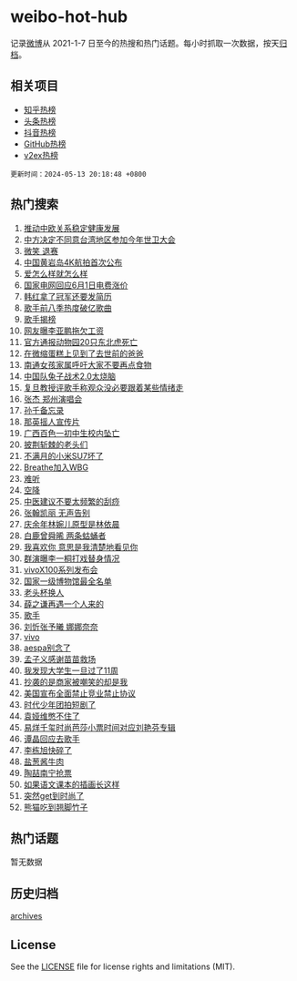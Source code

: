 # weibo-hot-hub

记录[微博](https://www.weibo.com)从 2021-1-7 日至今的热搜和热门话题。每小时抓取一次数据，按天[归档](archives)。

## 相关项目

- [知乎热榜](https://github.com/lonnyzhang423/zhihu-hot-hub)
- [头条热榜](https://github.com/lonnyzhang423/toutiao-hot-hub)
- [抖音热榜](https://github.com/lonnyzhang423/douyin-hot-hub)
- [GitHub热榜](https://github.com/lonnyzhang423/github-hot-hub)
- [v2ex热榜](https://github.com/lonnyzhang423/v2ex-hot-hub)


`更新时间：2024-05-13 20:18:48 +0800`

## 热门搜索

1. [推动中欧关系稳定健康发展](https://m.weibo.cn/search?containerid=100103type%3D1%26t%3D10%26q%3D%23%E6%8E%A8%E5%8A%A8%E4%B8%AD%E6%AC%A7%E5%85%B3%E7%B3%BB%E7%A8%B3%E5%AE%9A%E5%81%A5%E5%BA%B7%E5%8F%91%E5%B1%95%23&stream_entry_id=51&isnewpage=1&extparam=seat%3D1%26c_type%3D51%26q%3D%2523%25E6%258E%25A8%25E5%258A%25A8%25E4%25B8%25AD%25E6%25AC%25A7%25E5%2585%25B3%25E7%25B3%25BB%25E7%25A8%25B3%25E5%25AE%259A%25E5%2581%25A5%25E5%25BA%25B7%25E5%258F%2591%25E5%25B1%2595%2523%26cate%3D10103%26dgr%3D0%26pos%3D0%26filter_type%3Drealtimehot%26stream_entry_id%3D51%26display_time%3D1715602727%26pre_seqid%3D171560272700902859551)
1. [中方决定不同意台湾地区参加今年世卫大会](https://m.weibo.cn/search?containerid=100103type%3D1%26t%3D10%26q%3D%23%E4%B8%AD%E6%96%B9%E5%86%B3%E5%AE%9A%E4%B8%8D%E5%90%8C%E6%84%8F%E5%8F%B0%E6%B9%BE%E5%9C%B0%E5%8C%BA%E5%8F%82%E5%8A%A0%E4%BB%8A%E5%B9%B4%E4%B8%96%E5%8D%AB%E5%A4%A7%E4%BC%9A%23&stream_entry_id=31&isnewpage=1&extparam=seat%3D1%26c_type%3D31%26filter_type%3Drealtimehot%26cate%3D5001%26lcate%3D5001%26pos%3D0%26stream_entry_id%3D31%26realpos%3D1%26dgr%3D0%26band_rank%3D1%26flag%3D1%26q%3D%2523%25E4%25B8%25AD%25E6%2596%25B9%25E5%2586%25B3%25E5%25AE%259A%25E4%25B8%258D%25E5%2590%258C%25E6%2584%258F%25E5%258F%25B0%25E6%25B9%25BE%25E5%259C%25B0%25E5%258C%25BA%25E5%258F%2582%25E5%258A%25A0%25E4%25BB%258A%25E5%25B9%25B4%25E4%25B8%2596%25E5%258D%25AB%25E5%25A4%25A7%25E4%25BC%259A%2523%26display_time%3D1715602727%26pre_seqid%3D171560272700902859551)
1. [微笑 退赛](https://m.weibo.cn/search?containerid=100103type%3D1%26t%3D10%26q%3D%E5%BE%AE%E7%AC%91+%E9%80%80%E8%B5%9B&stream_entry_id=31&isnewpage=1&extparam=seat%3D1%26c_type%3D31%26filter_type%3Drealtimehot%26cate%3D5001%26lcate%3D5001%26pos%3D1%26stream_entry_id%3D31%26realpos%3D2%26dgr%3D0%26band_rank%3D2%26flag%3D2%26q%3D%25E5%25BE%25AE%25E7%25AC%2591%2520%25E9%2580%2580%25E8%25B5%259B%26display_time%3D1715602727%26pre_seqid%3D171560272700902859551)
1. [中国黄岩岛4K航拍首次公布](https://m.weibo.cn/search?containerid=100103type%3D1%26t%3D10%26q%3D%23%E4%B8%AD%E5%9B%BD%E9%BB%84%E5%B2%A9%E5%B2%9B4K%E8%88%AA%E6%8B%8D%E9%A6%96%E6%AC%A1%E5%85%AC%E5%B8%83%23&stream_entry_id=31&isnewpage=1&extparam=seat%3D1%26c_type%3D31%26filter_type%3Drealtimehot%26cate%3D5001%26lcate%3D5001%26pos%3D2%26stream_entry_id%3D31%26realpos%3D3%26dgr%3D0%26band_rank%3D3%26flag%3D0%26q%3D%2523%25E4%25B8%25AD%25E5%259B%25BD%25E9%25BB%2584%25E5%25B2%25A9%25E5%25B2%259B4K%25E8%2588%25AA%25E6%258B%258D%25E9%25A6%2596%25E6%25AC%25A1%25E5%2585%25AC%25E5%25B8%2583%2523%26display_time%3D1715602727%26pre_seqid%3D171560272700902859551)
1. [爱怎么样就怎么样](https://m.weibo.cn/search?containerid=100103type%3D1%26t%3D10%26q%3D%23%E7%88%B1%E6%80%8E%E4%B9%88%E6%A0%B7%E5%B0%B1%E6%80%8E%E4%B9%88%E6%A0%B7%23&stream_entry_id=31&isnewpage=1&extparam=seat%3D1%26c_type%3D31%26dgr%3D0%26is_ad_pos%3D1%26cate%3D5001%26lcate%3D5001%26pos%3D3%26stream_entry_id%3D31%26topic_ad%3D1%26band_rank%3D4%26adid%3D236071%26filter_type%3Drealtimehot%26q%3D%2523%25E7%2588%25B1%25E6%2580%258E%25E4%25B9%2588%25E6%25A0%25B7%25E5%25B0%25B1%25E6%2580%258E%25E4%25B9%2588%25E6%25A0%25B7%2523%26display_time%3D1715602727%26pre_seqid%3D171560272700902859551)
1. [国家电网回应6月1日电费涨价](https://m.weibo.cn/search?containerid=100103type%3D1%26t%3D10%26q%3D%23%E5%9B%BD%E5%AE%B6%E7%94%B5%E7%BD%91%E5%9B%9E%E5%BA%946%E6%9C%881%E6%97%A5%E7%94%B5%E8%B4%B9%E6%B6%A8%E4%BB%B7%23&stream_entry_id=31&isnewpage=1&extparam=seat%3D1%26c_type%3D31%26filter_type%3Drealtimehot%26cate%3D5001%26lcate%3D5001%26pos%3D4%26stream_entry_id%3D31%26realpos%3D4%26dgr%3D0%26band_rank%3D4%26flag%3D1%26q%3D%2523%25E5%259B%25BD%25E5%25AE%25B6%25E7%2594%25B5%25E7%25BD%2591%25E5%259B%259E%25E5%25BA%25946%25E6%259C%25881%25E6%2597%25A5%25E7%2594%25B5%25E8%25B4%25B9%25E6%25B6%25A8%25E4%25BB%25B7%2523%26display_time%3D1715602727%26pre_seqid%3D171560272700902859551)
1. [韩红拿了冠军还要发简历](https://m.weibo.cn/search?containerid=100103type%3D1%26t%3D10%26q%3D%23%E9%9F%A9%E7%BA%A2%E6%8B%BF%E4%BA%86%E5%86%A0%E5%86%9B%E8%BF%98%E8%A6%81%E5%8F%91%E7%AE%80%E5%8E%86%23&stream_entry_id=31&isnewpage=1&extparam=seat%3D1%26c_type%3D31%26filter_type%3Drealtimehot%26cate%3D5001%26lcate%3D5001%26pos%3D5%26stream_entry_id%3D31%26realpos%3D5%26dgr%3D0%26band_rank%3D5%26flag%3D2%26q%3D%2523%25E9%259F%25A9%25E7%25BA%25A2%25E6%258B%25BF%25E4%25BA%2586%25E5%2586%25A0%25E5%2586%259B%25E8%25BF%2598%25E8%25A6%2581%25E5%258F%2591%25E7%25AE%2580%25E5%258E%2586%2523%26display_time%3D1715602727%26pre_seqid%3D171560272700902859551)
1. [歌手前八季热度破亿歌曲](https://m.weibo.cn/search?containerid=100103type%3D1%26t%3D10%26q%3D%23%E6%AD%8C%E6%89%8B%E5%89%8D%E5%85%AB%E5%AD%A3%E7%83%AD%E5%BA%A6%E7%A0%B4%E4%BA%BF%E6%AD%8C%E6%9B%B2%23&stream_entry_id=31&isnewpage=1&extparam=seat%3D1%26c_type%3D31%26filter_type%3Drealtimehot%26cate%3D5001%26lcate%3D5001%26pos%3D6%26stream_entry_id%3D31%26realpos%3D6%26dgr%3D0%26band_rank%3D6%26flag%3D1%26q%3D%2523%25E6%25AD%258C%25E6%2589%258B%25E5%2589%258D%25E5%2585%25AB%25E5%25AD%25A3%25E7%2583%25AD%25E5%25BA%25A6%25E7%25A0%25B4%25E4%25BA%25BF%25E6%25AD%258C%25E6%259B%25B2%2523%26display_time%3D1715602727%26pre_seqid%3D171560272700902859551)
1. [歌手揭榜](https://m.weibo.cn/search?containerid=100103type%3D1%26t%3D10%26q%3D%E6%AD%8C%E6%89%8B%E6%8F%AD%E6%A6%9C&stream_entry_id=31&isnewpage=1&extparam=seat%3D1%26c_type%3D31%26filter_type%3Drealtimehot%26cate%3D5001%26lcate%3D5001%26pos%3D7%26stream_entry_id%3D31%26realpos%3D7%26dgr%3D0%26band_rank%3D7%26flag%3D2%26q%3D%25E6%25AD%258C%25E6%2589%258B%25E6%258F%25AD%25E6%25A6%259C%26display_time%3D1715602727%26pre_seqid%3D171560272700902859551)
1. [网友曝李亚鹏拖欠工资](https://m.weibo.cn/search?containerid=100103type%3D1%26t%3D10%26q%3D%23%E7%BD%91%E5%8F%8B%E6%9B%9D%E6%9D%8E%E4%BA%9A%E9%B9%8F%E6%8B%96%E6%AC%A0%E5%B7%A5%E8%B5%84%23&stream_entry_id=31&isnewpage=1&extparam=seat%3D1%26c_type%3D31%26filter_type%3Drealtimehot%26cate%3D5001%26lcate%3D5001%26pos%3D8%26stream_entry_id%3D31%26realpos%3D8%26dgr%3D0%26band_rank%3D8%26flag%3D1%26q%3D%2523%25E7%25BD%2591%25E5%258F%258B%25E6%259B%259D%25E6%259D%258E%25E4%25BA%259A%25E9%25B9%258F%25E6%258B%2596%25E6%25AC%25A0%25E5%25B7%25A5%25E8%25B5%2584%2523%26display_time%3D1715602727%26pre_seqid%3D171560272700902859551)
1. [官方通报动物园20只东北虎死亡](https://m.weibo.cn/search?containerid=100103type%3D1%26t%3D10%26q%3D%23%E5%AE%98%E6%96%B9%E9%80%9A%E6%8A%A5%E5%8A%A8%E7%89%A9%E5%9B%AD20%E5%8F%AA%E4%B8%9C%E5%8C%97%E8%99%8E%E6%AD%BB%E4%BA%A1%23&stream_entry_id=31&isnewpage=1&extparam=seat%3D1%26c_type%3D31%26filter_type%3Drealtimehot%26cate%3D5001%26lcate%3D5001%26pos%3D9%26stream_entry_id%3D31%26realpos%3D9%26dgr%3D0%26band_rank%3D9%26flag%3D0%26q%3D%2523%25E5%25AE%2598%25E6%2596%25B9%25E9%2580%259A%25E6%258A%25A5%25E5%258A%25A8%25E7%2589%25A9%25E5%259B%25AD20%25E5%258F%25AA%25E4%25B8%259C%25E5%258C%2597%25E8%2599%258E%25E6%25AD%25BB%25E4%25BA%25A1%2523%26display_time%3D1715602727%26pre_seqid%3D171560272700902859551)
1. [在微缩蛋糕上见到了去世前的爸爸](https://m.weibo.cn/search?containerid=100103type%3D1%26t%3D10%26q%3D%23%E5%9C%A8%E5%BE%AE%E7%BC%A9%E8%9B%8B%E7%B3%95%E4%B8%8A%E8%A7%81%E5%88%B0%E4%BA%86%E5%8E%BB%E4%B8%96%E5%89%8D%E7%9A%84%E7%88%B8%E7%88%B8%23&stream_entry_id=31&isnewpage=1&extparam=seat%3D1%26c_type%3D31%26filter_type%3Drealtimehot%26cate%3D5001%26lcate%3D5001%26pos%3D10%26stream_entry_id%3D31%26realpos%3D10%26dgr%3D0%26band_rank%3D10%26flag%3D32768%26q%3D%2523%25E5%259C%25A8%25E5%25BE%25AE%25E7%25BC%25A9%25E8%259B%258B%25E7%25B3%2595%25E4%25B8%258A%25E8%25A7%2581%25E5%2588%25B0%25E4%25BA%2586%25E5%258E%25BB%25E4%25B8%2596%25E5%2589%258D%25E7%259A%2584%25E7%2588%25B8%25E7%2588%25B8%2523%26display_time%3D1715602727%26pre_seqid%3D171560272700902859551)
1. [南通女孩家属呼吁大家不要再点食物](https://m.weibo.cn/search?containerid=100103type%3D1%26t%3D10%26q%3D%23%E5%8D%97%E9%80%9A%E5%A5%B3%E5%AD%A9%E5%AE%B6%E5%B1%9E%E5%91%BC%E5%90%81%E5%A4%A7%E5%AE%B6%E4%B8%8D%E8%A6%81%E5%86%8D%E7%82%B9%E9%A3%9F%E7%89%A9%23&stream_entry_id=31&isnewpage=1&extparam=seat%3D1%26c_type%3D31%26filter_type%3Drealtimehot%26cate%3D5001%26lcate%3D5001%26pos%3D11%26stream_entry_id%3D31%26realpos%3D11%26dgr%3D0%26band_rank%3D11%26flag%3D0%26q%3D%2523%25E5%258D%2597%25E9%2580%259A%25E5%25A5%25B3%25E5%25AD%25A9%25E5%25AE%25B6%25E5%25B1%259E%25E5%2591%25BC%25E5%2590%2581%25E5%25A4%25A7%25E5%25AE%25B6%25E4%25B8%258D%25E8%25A6%2581%25E5%2586%258D%25E7%2582%25B9%25E9%25A3%259F%25E7%2589%25A9%2523%26display_time%3D1715602727%26pre_seqid%3D171560272700902859551)
1. [中国队兔子战术2.0太烧脑](https://m.weibo.cn/search?containerid=100103type%3D1%26t%3D10%26q%3D%E4%B8%AD%E5%9B%BD%E9%98%9F%E5%85%94%E5%AD%90%E6%88%98%E6%9C%AF2.0%E5%A4%AA%E7%83%A7%E8%84%91&stream_entry_id=31&isnewpage=1&extparam=seat%3D1%26c_type%3D31%26filter_type%3Drealtimehot%26cate%3D5001%26lcate%3D5001%26pos%3D12%26stream_entry_id%3D31%26realpos%3D12%26dgr%3D0%26band_rank%3D12%26flag%3D1%26q%3D%25E4%25B8%25AD%25E5%259B%25BD%25E9%2598%259F%25E5%2585%2594%25E5%25AD%2590%25E6%2588%2598%25E6%259C%25AF2.0%25E5%25A4%25AA%25E7%2583%25A7%25E8%2584%2591%26display_time%3D1715602727%26pre_seqid%3D171560272700902859551)
1. [复旦教授评歌手称观众没必要跟着某些情绪走](https://m.weibo.cn/search?containerid=100103type%3D1%26t%3D10%26q%3D%23%E5%A4%8D%E6%97%A6%E6%95%99%E6%8E%88%E8%AF%84%E6%AD%8C%E6%89%8B%E7%A7%B0%E8%A7%82%E4%BC%97%E6%B2%A1%E5%BF%85%E8%A6%81%E8%B7%9F%E7%9D%80%E6%9F%90%E4%BA%9B%E6%83%85%E7%BB%AA%E8%B5%B0%23&stream_entry_id=31&isnewpage=1&extparam=seat%3D1%26c_type%3D31%26filter_type%3Drealtimehot%26cate%3D5001%26lcate%3D5001%26pos%3D13%26stream_entry_id%3D31%26realpos%3D13%26dgr%3D0%26band_rank%3D13%26flag%3D1%26q%3D%2523%25E5%25A4%258D%25E6%2597%25A6%25E6%2595%2599%25E6%258E%2588%25E8%25AF%2584%25E6%25AD%258C%25E6%2589%258B%25E7%25A7%25B0%25E8%25A7%2582%25E4%25BC%2597%25E6%25B2%25A1%25E5%25BF%2585%25E8%25A6%2581%25E8%25B7%259F%25E7%259D%2580%25E6%259F%2590%25E4%25BA%259B%25E6%2583%2585%25E7%25BB%25AA%25E8%25B5%25B0%2523%26display_time%3D1715602727%26pre_seqid%3D171560272700902859551)
1. [张杰 郑州演唱会](https://m.weibo.cn/search?containerid=100103type%3D1%26t%3D10%26q%3D%E5%BC%A0%E6%9D%B0+%E9%83%91%E5%B7%9E%E6%BC%94%E5%94%B1%E4%BC%9A&stream_entry_id=31&isnewpage=1&extparam=seat%3D1%26c_type%3D31%26filter_type%3Drealtimehot%26cate%3D5001%26lcate%3D5001%26pos%3D14%26stream_entry_id%3D31%26realpos%3D14%26dgr%3D0%26band_rank%3D14%26flag%3D1%26q%3D%25E5%25BC%25A0%25E6%259D%25B0%2520%25E9%2583%2591%25E5%25B7%259E%25E6%25BC%2594%25E5%2594%25B1%25E4%25BC%259A%26display_time%3D1715602727%26pre_seqid%3D171560272700902859551)
1. [孙千备忘录](https://m.weibo.cn/search?containerid=100103type%3D1%26t%3D10%26q%3D%23%E5%AD%99%E5%8D%83%E5%A4%87%E5%BF%98%E5%BD%95%23&stream_entry_id=31&isnewpage=1&extparam=seat%3D1%26c_type%3D31%26filter_type%3Drealtimehot%26cate%3D5001%26lcate%3D5001%26pos%3D15%26stream_entry_id%3D31%26realpos%3D15%26dgr%3D0%26band_rank%3D15%26flag%3D1%26q%3D%2523%25E5%25AD%2599%25E5%258D%2583%25E5%25A4%2587%25E5%25BF%2598%25E5%25BD%2595%2523%26display_time%3D1715602727%26pre_seqid%3D171560272700902859551)
1. [那英摇人宣传片](https://m.weibo.cn/search?containerid=100103type%3D1%26t%3D10%26q%3D%E9%82%A3%E8%8B%B1%E6%91%87%E4%BA%BA%E5%AE%A3%E4%BC%A0%E7%89%87&stream_entry_id=31&isnewpage=1&extparam=seat%3D1%26c_type%3D31%26filter_type%3Drealtimehot%26cate%3D5001%26lcate%3D5001%26pos%3D16%26stream_entry_id%3D31%26realpos%3D16%26dgr%3D0%26band_rank%3D16%26flag%3D0%26q%3D%25E9%2582%25A3%25E8%258B%25B1%25E6%2591%2587%25E4%25BA%25BA%25E5%25AE%25A3%25E4%25BC%25A0%25E7%2589%2587%26display_time%3D1715602727%26pre_seqid%3D171560272700902859551)
1. [广西百色一初中生校内坠亡](https://m.weibo.cn/search?containerid=100103type%3D1%26t%3D10%26q%3D%23%E5%B9%BF%E8%A5%BF%E7%99%BE%E8%89%B2%E4%B8%80%E5%88%9D%E4%B8%AD%E7%94%9F%E6%A0%A1%E5%86%85%E5%9D%A0%E4%BA%A1%23&stream_entry_id=31&isnewpage=1&extparam=seat%3D1%26c_type%3D31%26filter_type%3Drealtimehot%26cate%3D5001%26lcate%3D5001%26pos%3D17%26stream_entry_id%3D31%26realpos%3D17%26dgr%3D0%26band_rank%3D17%26flag%3D1%26q%3D%2523%25E5%25B9%25BF%25E8%25A5%25BF%25E7%2599%25BE%25E8%2589%25B2%25E4%25B8%2580%25E5%2588%259D%25E4%25B8%25AD%25E7%2594%259F%25E6%25A0%25A1%25E5%2586%2585%25E5%259D%25A0%25E4%25BA%25A1%2523%26display_time%3D1715602727%26pre_seqid%3D171560272700902859551)
1. [披荆斩棘的老头们](https://m.weibo.cn/search?containerid=100103type%3D1%26t%3D10%26q%3D%23%E6%8A%AB%E8%8D%86%E6%96%A9%E6%A3%98%E7%9A%84%E8%80%81%E5%A4%B4%E4%BB%AC%23&stream_entry_id=31&isnewpage=1&extparam=seat%3D1%26c_type%3D31%26filter_type%3Drealtimehot%26cate%3D5001%26lcate%3D5001%26pos%3D18%26stream_entry_id%3D31%26realpos%3D18%26dgr%3D0%26band_rank%3D18%26flag%3D0%26q%3D%2523%25E6%258A%25AB%25E8%258D%2586%25E6%2596%25A9%25E6%25A3%2598%25E7%259A%2584%25E8%2580%2581%25E5%25A4%25B4%25E4%25BB%25AC%2523%26display_time%3D1715602727%26pre_seqid%3D171560272700902859551)
1. [不满月的小米SU7坏了](https://m.weibo.cn/search?containerid=100103type%3D1%26t%3D10%26q%3D%23%E4%B8%8D%E6%BB%A1%E6%9C%88%E7%9A%84%E5%B0%8F%E7%B1%B3SU7%E5%9D%8F%E4%BA%86%23&stream_entry_id=31&isnewpage=1&extparam=seat%3D1%26c_type%3D31%26filter_type%3Drealtimehot%26cate%3D5001%26lcate%3D5001%26pos%3D19%26stream_entry_id%3D31%26realpos%3D19%26dgr%3D0%26band_rank%3D19%26flag%3D0%26q%3D%2523%25E4%25B8%258D%25E6%25BB%25A1%25E6%259C%2588%25E7%259A%2584%25E5%25B0%258F%25E7%25B1%25B3SU7%25E5%259D%258F%25E4%25BA%2586%2523%26display_time%3D1715602727%26pre_seqid%3D171560272700902859551)
1. [Breathe加入WBG](https://m.weibo.cn/search?containerid=100103type%3D1%26t%3D10%26q%3D%23Breathe%E5%8A%A0%E5%85%A5WBG%23&stream_entry_id=31&isnewpage=1&extparam=seat%3D1%26c_type%3D31%26filter_type%3Drealtimehot%26cate%3D5001%26lcate%3D5001%26pos%3D20%26stream_entry_id%3D31%26realpos%3D20%26dgr%3D0%26band_rank%3D20%26flag%3D0%26q%3D%2523Breathe%25E5%258A%25A0%25E5%2585%25A5WBG%2523%26display_time%3D1715602727%26pre_seqid%3D171560272700902859551)
1. [难听](https://m.weibo.cn/search?containerid=100103type%3D1%26t%3D10%26q%3D%E9%9A%BE%E5%90%AC&stream_entry_id=31&isnewpage=1&extparam=seat%3D1%26c_type%3D31%26filter_type%3Drealtimehot%26cate%3D5001%26lcate%3D5001%26pos%3D21%26stream_entry_id%3D31%26realpos%3D21%26dgr%3D0%26band_rank%3D21%26flag%3D2%26q%3D%25E9%259A%25BE%25E5%2590%25AC%26display_time%3D1715602727%26pre_seqid%3D171560272700902859551)
1. [空降](https://m.weibo.cn/search?containerid=100103type%3D1%26t%3D10%26q%3D%E7%A9%BA%E9%99%8D&stream_entry_id=31&isnewpage=1&extparam=seat%3D1%26c_type%3D31%26filter_type%3Drealtimehot%26cate%3D5001%26lcate%3D5001%26pos%3D22%26stream_entry_id%3D31%26realpos%3D22%26dgr%3D0%26band_rank%3D22%26flag%3D0%26q%3D%25E7%25A9%25BA%25E9%2599%258D%26display_time%3D1715602727%26pre_seqid%3D171560272700902859551)
1. [中医建议不要太频繁的刮痧](https://m.weibo.cn/search?containerid=100103type%3D1%26t%3D10%26q%3D%23%E4%B8%AD%E5%8C%BB%E5%BB%BA%E8%AE%AE%E4%B8%8D%E8%A6%81%E5%A4%AA%E9%A2%91%E7%B9%81%E7%9A%84%E5%88%AE%E7%97%A7%23&stream_entry_id=31&isnewpage=1&extparam=seat%3D1%26c_type%3D31%26filter_type%3Drealtimehot%26cate%3D5001%26lcate%3D5001%26pos%3D23%26stream_entry_id%3D31%26realpos%3D23%26dgr%3D0%26band_rank%3D23%26flag%3D2%26q%3D%2523%25E4%25B8%25AD%25E5%258C%25BB%25E5%25BB%25BA%25E8%25AE%25AE%25E4%25B8%258D%25E8%25A6%2581%25E5%25A4%25AA%25E9%25A2%2591%25E7%25B9%2581%25E7%259A%2584%25E5%2588%25AE%25E7%2597%25A7%2523%26display_time%3D1715602727%26pre_seqid%3D171560272700902859551)
1. [张翰凯丽 无声告别](https://m.weibo.cn/search?containerid=100103type%3D1%26t%3D10%26q%3D%E5%BC%A0%E7%BF%B0%E5%87%AF%E4%B8%BD+%E6%97%A0%E5%A3%B0%E5%91%8A%E5%88%AB&stream_entry_id=31&isnewpage=1&extparam=seat%3D1%26c_type%3D31%26filter_type%3Drealtimehot%26cate%3D5001%26lcate%3D5001%26pos%3D24%26stream_entry_id%3D31%26realpos%3D24%26dgr%3D0%26band_rank%3D24%26flag%3D1%26q%3D%25E5%25BC%25A0%25E7%25BF%25B0%25E5%2587%25AF%25E4%25B8%25BD%2520%25E6%2597%25A0%25E5%25A3%25B0%25E5%2591%258A%25E5%2588%25AB%26display_time%3D1715602727%26pre_seqid%3D171560272700902859551)
1. [庆余年林婉儿原型是林依晨](https://m.weibo.cn/search?containerid=100103type%3D1%26t%3D10%26q%3D%23%E5%BA%86%E4%BD%99%E5%B9%B4%E6%9E%97%E5%A9%89%E5%84%BF%E5%8E%9F%E5%9E%8B%E6%98%AF%E6%9E%97%E4%BE%9D%E6%99%A8%23&stream_entry_id=31&isnewpage=1&extparam=seat%3D1%26c_type%3D31%26filter_type%3Drealtimehot%26cate%3D5001%26lcate%3D5001%26pos%3D25%26stream_entry_id%3D31%26realpos%3D25%26dgr%3D0%26band_rank%3D25%26flag%3D0%26q%3D%2523%25E5%25BA%2586%25E4%25BD%2599%25E5%25B9%25B4%25E6%259E%2597%25E5%25A9%2589%25E5%2584%25BF%25E5%258E%259F%25E5%259E%258B%25E6%2598%25AF%25E6%259E%2597%25E4%25BE%259D%25E6%2599%25A8%2523%26display_time%3D1715602727%26pre_seqid%3D171560272700902859551)
1. [白鹿曾舜晞 两条蛄蛹者](https://m.weibo.cn/search?containerid=100103type%3D1%26t%3D10%26q%3D%E7%99%BD%E9%B9%BF%E6%9B%BE%E8%88%9C%E6%99%9E+%E4%B8%A4%E6%9D%A1%E8%9B%84%E8%9B%B9%E8%80%85&stream_entry_id=31&isnewpage=1&extparam=seat%3D1%26c_type%3D31%26filter_type%3Drealtimehot%26cate%3D5001%26lcate%3D5001%26pos%3D26%26stream_entry_id%3D31%26realpos%3D26%26dgr%3D0%26band_rank%3D26%26flag%3D1%26q%3D%25E7%2599%25BD%25E9%25B9%25BF%25E6%259B%25BE%25E8%2588%259C%25E6%2599%259E%2520%25E4%25B8%25A4%25E6%259D%25A1%25E8%259B%2584%25E8%259B%25B9%25E8%2580%2585%26display_time%3D1715602727%26pre_seqid%3D171560272700902859551)
1. [我喜欢你 意思是我清楚地看见你](https://m.weibo.cn/search?containerid=100103type%3D1%26t%3D10%26q%3D%E6%88%91%E5%96%9C%E6%AC%A2%E4%BD%A0+%E6%84%8F%E6%80%9D%E6%98%AF%E6%88%91%E6%B8%85%E6%A5%9A%E5%9C%B0%E7%9C%8B%E8%A7%81%E4%BD%A0&stream_entry_id=31&isnewpage=1&extparam=seat%3D1%26c_type%3D31%26filter_type%3Drealtimehot%26cate%3D5001%26lcate%3D5001%26pos%3D27%26stream_entry_id%3D31%26realpos%3D27%26dgr%3D0%26band_rank%3D27%26flag%3D0%26q%3D%25E6%2588%2591%25E5%2596%259C%25E6%25AC%25A2%25E4%25BD%25A0%2520%25E6%2584%258F%25E6%2580%259D%25E6%2598%25AF%25E6%2588%2591%25E6%25B8%2585%25E6%25A5%259A%25E5%259C%25B0%25E7%259C%258B%25E8%25A7%2581%25E4%25BD%25A0%26display_time%3D1715602727%26pre_seqid%3D171560272700902859551)
1. [群演曝李一桐打戏替身情况](https://m.weibo.cn/search?containerid=100103type%3D1%26t%3D10%26q%3D%23%E7%BE%A4%E6%BC%94%E6%9B%9D%E6%9D%8E%E4%B8%80%E6%A1%90%E6%89%93%E6%88%8F%E6%9B%BF%E8%BA%AB%E6%83%85%E5%86%B5%23&stream_entry_id=31&isnewpage=1&extparam=seat%3D1%26c_type%3D31%26filter_type%3Drealtimehot%26cate%3D5001%26lcate%3D5001%26pos%3D28%26stream_entry_id%3D31%26realpos%3D28%26dgr%3D0%26band_rank%3D28%26flag%3D0%26q%3D%2523%25E7%25BE%25A4%25E6%25BC%2594%25E6%259B%259D%25E6%259D%258E%25E4%25B8%2580%25E6%25A1%2590%25E6%2589%2593%25E6%2588%258F%25E6%259B%25BF%25E8%25BA%25AB%25E6%2583%2585%25E5%2586%25B5%2523%26display_time%3D1715602727%26pre_seqid%3D171560272700902859551)
1. [vivoX100系列发布会](https://m.weibo.cn/search?containerid=100103type%3D1%26t%3D10%26q%3D%23vivoX100%E7%B3%BB%E5%88%97%E5%8F%91%E5%B8%83%E4%BC%9A%23&stream_entry_id=31&isnewpage=1&extparam=seat%3D1%26c_type%3D31%26filter_type%3Drealtimehot%26cate%3D5001%26lcate%3D5001%26pos%3D29%26stream_entry_id%3D31%26realpos%3D29%26dgr%3D0%26band_rank%3D29%26flag%3D1%26q%3D%2523vivoX100%25E7%25B3%25BB%25E5%2588%2597%25E5%258F%2591%25E5%25B8%2583%25E4%25BC%259A%2523%26display_time%3D1715602727%26pre_seqid%3D171560272700902859551)
1. [国家一级博物馆最全名单](https://m.weibo.cn/search?containerid=100103type%3D1%26t%3D10%26q%3D%23%E5%9B%BD%E5%AE%B6%E4%B8%80%E7%BA%A7%E5%8D%9A%E7%89%A9%E9%A6%86%E6%9C%80%E5%85%A8%E5%90%8D%E5%8D%95%23&stream_entry_id=31&isnewpage=1&extparam=seat%3D1%26c_type%3D31%26filter_type%3Drealtimehot%26cate%3D5001%26lcate%3D5001%26pos%3D30%26stream_entry_id%3D31%26realpos%3D30%26dgr%3D0%26band_rank%3D30%26flag%3D0%26q%3D%2523%25E5%259B%25BD%25E5%25AE%25B6%25E4%25B8%2580%25E7%25BA%25A7%25E5%258D%259A%25E7%2589%25A9%25E9%25A6%2586%25E6%259C%2580%25E5%2585%25A8%25E5%2590%258D%25E5%258D%2595%2523%26display_time%3D1715602727%26pre_seqid%3D171560272700902859551)
1. [老头杯换人](https://m.weibo.cn/search?containerid=100103type%3D1%26t%3D10%26q%3D%23%E8%80%81%E5%A4%B4%E6%9D%AF%E6%8D%A2%E4%BA%BA%23&stream_entry_id=31&isnewpage=1&extparam=seat%3D1%26c_type%3D31%26filter_type%3Drealtimehot%26cate%3D5001%26lcate%3D5001%26pos%3D31%26stream_entry_id%3D31%26realpos%3D31%26dgr%3D0%26band_rank%3D31%26flag%3D1%26q%3D%2523%25E8%2580%2581%25E5%25A4%25B4%25E6%259D%25AF%25E6%258D%25A2%25E4%25BA%25BA%2523%26display_time%3D1715602727%26pre_seqid%3D171560272700902859551)
1. [薛之谦再遇一个人来的](https://m.weibo.cn/search?containerid=100103type%3D1%26t%3D10%26q%3D%23%E8%96%9B%E4%B9%8B%E8%B0%A6%E5%86%8D%E9%81%87%E4%B8%80%E4%B8%AA%E4%BA%BA%E6%9D%A5%E7%9A%84%23&stream_entry_id=31&isnewpage=1&extparam=seat%3D1%26c_type%3D31%26filter_type%3Drealtimehot%26cate%3D5001%26lcate%3D5001%26pos%3D32%26stream_entry_id%3D31%26realpos%3D32%26dgr%3D0%26band_rank%3D32%26flag%3D1%26q%3D%2523%25E8%2596%259B%25E4%25B9%258B%25E8%25B0%25A6%25E5%2586%258D%25E9%2581%2587%25E4%25B8%2580%25E4%25B8%25AA%25E4%25BA%25BA%25E6%259D%25A5%25E7%259A%2584%2523%26display_time%3D1715602727%26pre_seqid%3D171560272700902859551)
1. [歌手](https://m.weibo.cn/search?containerid=100103type%3D1%26t%3D10%26q%3D%E6%AD%8C%E6%89%8B&stream_entry_id=31&isnewpage=1&extparam=seat%3D1%26c_type%3D31%26filter_type%3Drealtimehot%26cate%3D5001%26lcate%3D5001%26pos%3D33%26stream_entry_id%3D31%26realpos%3D33%26dgr%3D0%26band_rank%3D33%26flag%3D0%26q%3D%25E6%25AD%258C%25E6%2589%258B%26display_time%3D1715602727%26pre_seqid%3D171560272700902859551)
1. [刘忻张予曦 娜娜奈奈](https://m.weibo.cn/search?containerid=100103type%3D1%26t%3D10%26q%3D%E5%88%98%E5%BF%BB%E5%BC%A0%E4%BA%88%E6%9B%A6+%E5%A8%9C%E5%A8%9C%E5%A5%88%E5%A5%88&stream_entry_id=31&isnewpage=1&extparam=seat%3D1%26c_type%3D31%26filter_type%3Drealtimehot%26cate%3D5001%26lcate%3D5001%26pos%3D34%26stream_entry_id%3D31%26realpos%3D34%26dgr%3D0%26band_rank%3D34%26flag%3D1%26q%3D%25E5%2588%2598%25E5%25BF%25BB%25E5%25BC%25A0%25E4%25BA%2588%25E6%259B%25A6%2520%25E5%25A8%259C%25E5%25A8%259C%25E5%25A5%2588%25E5%25A5%2588%26display_time%3D1715602727%26pre_seqid%3D171560272700902859551)
1. [vivo](https://m.weibo.cn/search?containerid=100103type%3D1%26t%3D10%26q%3D%23vivo%23&stream_entry_id=31&isnewpage=1&extparam=seat%3D1%26c_type%3D31%26filter_type%3Drealtimehot%26cate%3D5001%26lcate%3D5001%26pos%3D35%26stream_entry_id%3D31%26realpos%3D35%26dgr%3D0%26band_rank%3D35%26flag%3D1%26q%3D%2523vivo%2523%26display_time%3D1715602727%26pre_seqid%3D171560272700902859551)
1. [aespa别念了](https://m.weibo.cn/search?containerid=100103type%3D1%26t%3D10%26q%3D%23aespa%E5%88%AB%E5%BF%B5%E4%BA%86%23&stream_entry_id=31&isnewpage=1&extparam=seat%3D1%26c_type%3D31%26filter_type%3Drealtimehot%26cate%3D5001%26lcate%3D5001%26pos%3D36%26stream_entry_id%3D31%26realpos%3D36%26dgr%3D0%26band_rank%3D36%26flag%3D1%26q%3D%2523aespa%25E5%2588%25AB%25E5%25BF%25B5%25E4%25BA%2586%2523%26display_time%3D1715602727%26pre_seqid%3D171560272700902859551)
1. [孟子义感谢苗苗救场](https://m.weibo.cn/search?containerid=100103type%3D1%26t%3D10%26q%3D%23%E5%AD%9F%E5%AD%90%E4%B9%89%E6%84%9F%E8%B0%A2%E8%8B%97%E8%8B%97%E6%95%91%E5%9C%BA%23&stream_entry_id=31&isnewpage=1&extparam=seat%3D1%26c_type%3D31%26filter_type%3Drealtimehot%26cate%3D5001%26lcate%3D5001%26pos%3D37%26stream_entry_id%3D31%26realpos%3D37%26dgr%3D0%26band_rank%3D37%26flag%3D0%26q%3D%2523%25E5%25AD%259F%25E5%25AD%2590%25E4%25B9%2589%25E6%2584%259F%25E8%25B0%25A2%25E8%258B%2597%25E8%258B%2597%25E6%2595%2591%25E5%259C%25BA%2523%26display_time%3D1715602727%26pre_seqid%3D171560272700902859551)
1. [我发现大学生一旦过了11周](https://m.weibo.cn/search?containerid=100103type%3D1%26t%3D10%26q%3D%23%E6%88%91%E5%8F%91%E7%8E%B0%E5%A4%A7%E5%AD%A6%E7%94%9F%E4%B8%80%E6%97%A6%E8%BF%87%E4%BA%8611%E5%91%A8%23&stream_entry_id=31&isnewpage=1&extparam=seat%3D1%26c_type%3D31%26filter_type%3Drealtimehot%26cate%3D5001%26lcate%3D5001%26pos%3D38%26stream_entry_id%3D31%26realpos%3D38%26dgr%3D0%26band_rank%3D38%26flag%3D0%26q%3D%2523%25E6%2588%2591%25E5%258F%2591%25E7%258E%25B0%25E5%25A4%25A7%25E5%25AD%25A6%25E7%2594%259F%25E4%25B8%2580%25E6%2597%25A6%25E8%25BF%2587%25E4%25BA%258611%25E5%2591%25A8%2523%26display_time%3D1715602727%26pre_seqid%3D171560272700902859551)
1. [抄袭的是商家被嘲笑的却是我](https://m.weibo.cn/search?containerid=100103type%3D1%26t%3D10%26q%3D%23%E6%8A%84%E8%A2%AD%E7%9A%84%E6%98%AF%E5%95%86%E5%AE%B6%E8%A2%AB%E5%98%B2%E7%AC%91%E7%9A%84%E5%8D%B4%E6%98%AF%E6%88%91%23&stream_entry_id=31&isnewpage=1&extparam=seat%3D1%26c_type%3D31%26filter_type%3Drealtimehot%26cate%3D5001%26lcate%3D5001%26pos%3D39%26stream_entry_id%3D31%26realpos%3D39%26dgr%3D0%26band_rank%3D39%26flag%3D0%26q%3D%2523%25E6%258A%2584%25E8%25A2%25AD%25E7%259A%2584%25E6%2598%25AF%25E5%2595%2586%25E5%25AE%25B6%25E8%25A2%25AB%25E5%2598%25B2%25E7%25AC%2591%25E7%259A%2584%25E5%258D%25B4%25E6%2598%25AF%25E6%2588%2591%2523%26display_time%3D1715602727%26pre_seqid%3D171560272700902859551)
1. [美国宣布全面禁止竞业禁止协议](https://m.weibo.cn/search?containerid=100103type%3D1%26t%3D10%26q%3D%23%E7%BE%8E%E5%9B%BD%E5%AE%A3%E5%B8%83%E5%85%A8%E9%9D%A2%E7%A6%81%E6%AD%A2%E7%AB%9E%E4%B8%9A%E7%A6%81%E6%AD%A2%E5%8D%8F%E8%AE%AE%23&stream_entry_id=31&isnewpage=1&extparam=seat%3D1%26c_type%3D31%26filter_type%3Drealtimehot%26cate%3D5001%26lcate%3D5001%26pos%3D40%26stream_entry_id%3D31%26realpos%3D40%26dgr%3D0%26band_rank%3D40%26flag%3D0%26q%3D%2523%25E7%25BE%258E%25E5%259B%25BD%25E5%25AE%25A3%25E5%25B8%2583%25E5%2585%25A8%25E9%259D%25A2%25E7%25A6%2581%25E6%25AD%25A2%25E7%25AB%259E%25E4%25B8%259A%25E7%25A6%2581%25E6%25AD%25A2%25E5%258D%258F%25E8%25AE%25AE%2523%26display_time%3D1715602727%26pre_seqid%3D171560272700902859551)
1. [时代少年团拍短剧了](https://m.weibo.cn/search?containerid=100103type%3D1%26t%3D10%26q%3D%23%E6%97%B6%E4%BB%A3%E5%B0%91%E5%B9%B4%E5%9B%A2%E6%8B%8D%E7%9F%AD%E5%89%A7%E4%BA%86%23&stream_entry_id=31&isnewpage=1&extparam=seat%3D1%26c_type%3D31%26filter_type%3Drealtimehot%26cate%3D5001%26lcate%3D5001%26pos%3D41%26stream_entry_id%3D31%26realpos%3D41%26dgr%3D0%26band_rank%3D41%26flag%3D1%26q%3D%2523%25E6%2597%25B6%25E4%25BB%25A3%25E5%25B0%2591%25E5%25B9%25B4%25E5%259B%25A2%25E6%258B%258D%25E7%259F%25AD%25E5%2589%25A7%25E4%25BA%2586%2523%26display_time%3D1715602727%26pre_seqid%3D171560272700902859551)
1. [袁娅维憋不住了](https://m.weibo.cn/search?containerid=100103type%3D1%26t%3D10%26q%3D%E8%A2%81%E5%A8%85%E7%BB%B4%E6%86%8B%E4%B8%8D%E4%BD%8F%E4%BA%86&stream_entry_id=31&isnewpage=1&extparam=seat%3D1%26c_type%3D31%26filter_type%3Drealtimehot%26cate%3D5001%26lcate%3D5001%26pos%3D42%26stream_entry_id%3D31%26realpos%3D42%26dgr%3D0%26band_rank%3D42%26flag%3D0%26q%3D%25E8%25A2%2581%25E5%25A8%2585%25E7%25BB%25B4%25E6%2586%258B%25E4%25B8%258D%25E4%25BD%258F%25E4%25BA%2586%26display_time%3D1715602727%26pre_seqid%3D171560272700902859551)
1. [易烊千玺时尚芭莎小票时间对应刘艳芬专辑](https://m.weibo.cn/search?containerid=100103type%3D1%26t%3D10%26q%3D%23%E6%98%93%E7%83%8A%E5%8D%83%E7%8E%BA%E6%97%B6%E5%B0%9A%E8%8A%AD%E8%8E%8E%E5%B0%8F%E7%A5%A8%E6%97%B6%E9%97%B4%E5%AF%B9%E5%BA%94%E5%88%98%E8%89%B3%E8%8A%AC%E4%B8%93%E8%BE%91%23&stream_entry_id=31&isnewpage=1&extparam=seat%3D1%26c_type%3D31%26filter_type%3Drealtimehot%26cate%3D5001%26lcate%3D5001%26pos%3D43%26stream_entry_id%3D31%26realpos%3D43%26dgr%3D0%26band_rank%3D43%26flag%3D1%26q%3D%2523%25E6%2598%2593%25E7%2583%258A%25E5%258D%2583%25E7%258E%25BA%25E6%2597%25B6%25E5%25B0%259A%25E8%258A%25AD%25E8%258E%258E%25E5%25B0%258F%25E7%25A5%25A8%25E6%2597%25B6%25E9%2597%25B4%25E5%25AF%25B9%25E5%25BA%2594%25E5%2588%2598%25E8%2589%25B3%25E8%258A%25AC%25E4%25B8%2593%25E8%25BE%2591%2523%26display_time%3D1715602727%26pre_seqid%3D171560272700902859551)
1. [谭晶回应去歌手](https://m.weibo.cn/search?containerid=100103type%3D1%26t%3D10%26q%3D%23%E8%B0%AD%E6%99%B6%E5%9B%9E%E5%BA%94%E5%8E%BB%E6%AD%8C%E6%89%8B%23&stream_entry_id=31&isnewpage=1&extparam=seat%3D1%26c_type%3D31%26filter_type%3Drealtimehot%26cate%3D5001%26lcate%3D5001%26pos%3D44%26stream_entry_id%3D31%26realpos%3D44%26dgr%3D0%26band_rank%3D44%26flag%3D0%26q%3D%2523%25E8%25B0%25AD%25E6%2599%25B6%25E5%259B%259E%25E5%25BA%2594%25E5%258E%25BB%25E6%25AD%258C%25E6%2589%258B%2523%26display_time%3D1715602727%26pre_seqid%3D171560272700902859551)
1. [李栋旭快碎了](https://m.weibo.cn/search?containerid=100103type%3D1%26t%3D10%26q%3D%23%E6%9D%8E%E6%A0%8B%E6%97%AD%E5%BF%AB%E7%A2%8E%E4%BA%86%23&stream_entry_id=31&isnewpage=1&extparam=seat%3D1%26c_type%3D31%26filter_type%3Drealtimehot%26cate%3D5001%26lcate%3D5001%26pos%3D45%26stream_entry_id%3D31%26realpos%3D45%26dgr%3D0%26band_rank%3D45%26flag%3D0%26q%3D%2523%25E6%259D%258E%25E6%25A0%258B%25E6%2597%25AD%25E5%25BF%25AB%25E7%25A2%258E%25E4%25BA%2586%2523%26display_time%3D1715602727%26pre_seqid%3D171560272700902859551)
1. [盐葱酱牛肉](https://m.weibo.cn/search?containerid=100103type%3D1%26t%3D10%26q%3D%E7%9B%90%E8%91%B1%E9%85%B1%E7%89%9B%E8%82%89&stream_entry_id=31&isnewpage=1&extparam=seat%3D1%26c_type%3D31%26filter_type%3Drealtimehot%26cate%3D5001%26lcate%3D5001%26pos%3D46%26stream_entry_id%3D31%26realpos%3D46%26dgr%3D0%26band_rank%3D46%26flag%3D1%26q%3D%25E7%259B%2590%25E8%2591%25B1%25E9%2585%25B1%25E7%2589%259B%25E8%2582%2589%26display_time%3D1715602727%26pre_seqid%3D171560272700902859551)
1. [陶喆南宁抢票](https://m.weibo.cn/search?containerid=100103type%3D1%26t%3D10%26q%3D%E9%99%B6%E5%96%86%E5%8D%97%E5%AE%81%E6%8A%A2%E7%A5%A8&stream_entry_id=31&isnewpage=1&extparam=seat%3D1%26c_type%3D31%26filter_type%3Drealtimehot%26cate%3D5001%26lcate%3D5001%26pos%3D47%26stream_entry_id%3D31%26realpos%3D47%26dgr%3D0%26band_rank%3D47%26flag%3D1%26q%3D%25E9%2599%25B6%25E5%2596%2586%25E5%258D%2597%25E5%25AE%2581%25E6%258A%25A2%25E7%25A5%25A8%26display_time%3D1715602727%26pre_seqid%3D171560272700902859551)
1. [如果语文课本的插画长这样](https://m.weibo.cn/search?containerid=100103type%3D1%26t%3D10%26q%3D%E5%A6%82%E6%9E%9C%E8%AF%AD%E6%96%87%E8%AF%BE%E6%9C%AC%E7%9A%84%E6%8F%92%E7%94%BB%E9%95%BF%E8%BF%99%E6%A0%B7&stream_entry_id=31&isnewpage=1&extparam=seat%3D1%26c_type%3D31%26filter_type%3Drealtimehot%26cate%3D5001%26lcate%3D5001%26pos%3D48%26stream_entry_id%3D31%26realpos%3D48%26dgr%3D0%26band_rank%3D48%26flag%3D1%26q%3D%25E5%25A6%2582%25E6%259E%259C%25E8%25AF%25AD%25E6%2596%2587%25E8%25AF%25BE%25E6%259C%25AC%25E7%259A%2584%25E6%258F%2592%25E7%2594%25BB%25E9%2595%25BF%25E8%25BF%2599%25E6%25A0%25B7%26display_time%3D1715602727%26pre_seqid%3D171560272700902859551)
1. [突然get到时尚了](https://m.weibo.cn/search?containerid=100103type%3D1%26t%3D10%26q%3D%E7%AA%81%E7%84%B6get%E5%88%B0%E6%97%B6%E5%B0%9A%E4%BA%86&stream_entry_id=31&isnewpage=1&extparam=seat%3D1%26c_type%3D31%26filter_type%3Drealtimehot%26cate%3D5001%26lcate%3D5001%26pos%3D49%26stream_entry_id%3D31%26realpos%3D49%26dgr%3D0%26band_rank%3D49%26flag%3D1%26q%3D%25E7%25AA%2581%25E7%2584%25B6get%25E5%2588%25B0%25E6%2597%25B6%25E5%25B0%259A%25E4%25BA%2586%26display_time%3D1715602727%26pre_seqid%3D171560272700902859551)
1. [熊猫吃到翘脚竹子](https://m.weibo.cn/search?containerid=100103type%3D1%26t%3D10%26q%3D%23%E7%86%8A%E7%8C%AB%E5%90%83%E5%88%B0%E7%BF%98%E8%84%9A%E7%AB%B9%E5%AD%90%23&stream_entry_id=31&isnewpage=1&extparam=seat%3D1%26c_type%3D31%26filter_type%3Drealtimehot%26cate%3D5001%26lcate%3D5001%26pos%3D50%26stream_entry_id%3D31%26realpos%3D50%26dgr%3D0%26band_rank%3D50%26flag%3D1%26q%3D%2523%25E7%2586%258A%25E7%258C%25AB%25E5%2590%2583%25E5%2588%25B0%25E7%25BF%2598%25E8%2584%259A%25E7%25AB%25B9%25E5%25AD%2590%2523%26display_time%3D1715602727%26pre_seqid%3D171560272700902859551)

## 热门话题

暂无数据

## 历史归档

[archives](archives)

## License

See the [LICENSE](LICENSE) file for license rights and limitations (MIT).
